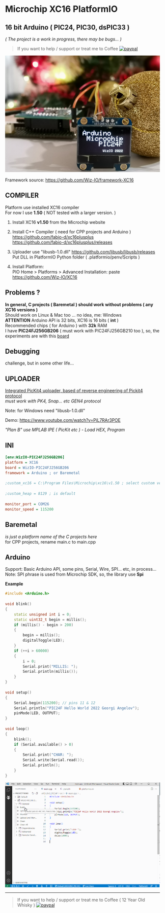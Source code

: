 # Microchip XC16 PlatformIO
## 16 bit Arduino ( PIC24, PIC30, dsPIC33 )
_( The project is a work in progress, there may be bugs... )_


>If you want to help / support or treat me to Coffee  [![paypal](https://www.paypalobjects.com/en_US/i/btn/btn_donate_SM.gif)](https://www.paypal.com/cgi-bin/webscr?cmd=_s-xclick&hosted_button_id=ESUP9LCZMZTD6)

![pic](https://raw.githubusercontent.com/Wiz-IO/LIB/master/images/arduino_pic24f.jpg)

Framework source: https://github.com/Wiz-IO/framework-XC16

## COMPILER<br>
Platform use installed XC16 compiler<br>
For now I use **1.50** ( NOT tested with a larger version. )

1. Install XC16 **v1.50** from the Microchip website

2. Install C++ Compiler ( need for CPP projects and Arduino )<br>
https://github.com/fabio-d/xc16plusplus <br>
https://github.com/fabio-d/xc16plusplus/releases <br>

3. Uploader use "libusb-1.0.dll" https://github.com/libusb/libusb/releases <br>
Put DLL in PlatformIO Python folder ( .platformio/penv/Scripts )

4. Install Platform:<br>
PIO Home > Platforms > Advanced Installation: paste https://github.com/Wiz-IO/XC16


## Problems ?<br>
**In general, C projects ( Baremetal ) should work without problems ( any XC16 versions )** <br>
Should work on Linux & Mac too ... no idea, me: Windows<br>
**ATTENTION** Arduino API is 32 bits, XC16 is 16 bits ( **int** )<br>
Recommended chips ( for Arduino ) with **32k** RAM<br>
I have **PIC24FJ256GB206** ( must work with PIC24FJ256GB210 too ), so, the experiments are with this [board](https://github.com/Wiz-IO/XC16/blob/main/boards/WizIO-PIC24FJ256GB206.json)<br>


## Debugging
challenge, but in some other life...


## UPLOADER<br>
[Integrated PicKit4 uploader, based of reverse engineering of Pickit4 protocol](https://github.com/Wiz-IO/XC16/tree/main/builder/frameworks/uploader)<br>
_must work with PK4, Snap... etc GEN4 protocol_ <br>

Note: for Windows need "libusb-1.0.dll"<br>

Demo: https://www.youtube.com/watch?v=PiL7RAr3POE <br>

_"Plan B" use MPLAB IPE ( PicKit etc ) - Load HEX, Program_<br>



## INI
```ini
[env:WizIO-PIC24FJ256GB206]
platform = XC16
board = WizIO-PIC24FJ256GB206
framework = Arduino ; or Baremetal

;custom_xc16 = C:\Program Files\Microchip\xc16\v1.50 ; select custom version, default is 1.50

;custom_heap = 8129 ; is default

monitor_port = COM26
monitor_speed = 115200
```

## Baremetal
_is just a platform name of the C projects here_ <br>
for CPP projects, rename main.c to main.cpp

## Arduino 
Support: Basic Arduino API, some pins, Serial, Wire, SPI... etc, in process... <br>
Note: SPI phrase is used from Microchip SDK, so, the library use **Spi** 

**Example**
```cpp
#include <Arduino.h>

void blink()
{
    static unsigned int i = 0;
    static uint32_t begin = millis();
    if (millis() - begin > 200)
    {
        begin = millis();
        digitalToggle(LED);
    }
    if (++i > 60000)
    {
        i = 0;
        Serial.print("MILLIS: ");
        Serial.println(millis());
    }
}

void setup()
{
    Serial.begin(115200); // pins 11 & 12
    Serial.println("PIC24F Hello World 2022 Georgi Angelov");
    pinMode(LED, OUTPUT);
}

void loop()
{
    blink();
    if (Serial.available() > 0)
    {
        Serial.print("CHAR: ");
        Serial.write(Serial.read());
        Serial.println();
    }
}
```

![gif](https://raw.githubusercontent.com/Wiz-IO/LIB/master/images/xc16.gif)

<hr>

>If you want to help / support or treat me to Coffee ( 12 Year Old Whisky ) [![paypal](https://www.paypalobjects.com/en_US/i/btn/btn_donate_SM.gif)](https://www.paypal.com/cgi-bin/webscr?cmd=_s-xclick&hosted_button_id=ESUP9LCZMZTD6)
